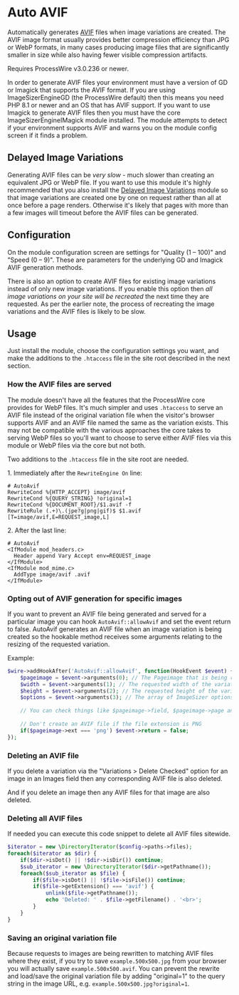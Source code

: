 # Auto AVIF

Automatically generates [AVIF](https://en.wikipedia.org/wiki/AVIF) files when image variations are created. The AVIF image format usually provides better compression efficiency than JPG or WebP formats, in many cases producing image files that are significantly smaller in size while also having fewer visible compression artifacts.

Requires ProcessWire v3.0.236 or newer. 

In order to generate AVIF files your environment must have a version of GD or Imagick that supports the AVIF format. If you are using ImageSizerEngineGD (the ProcessWire default) then this means you need PHP 8.1 or newer and an OS that has AVIF support. If you want to use Imagick to generate AVIF files then you must have the core ImageSizerEngineIMagick module installed. The module attempts to detect if your environment supports AVIF and warns you on the module config screen if it finds a problem.

## Delayed Image Variations

Generating AVIF files can be _very slow_ - much slower than creating an equivalent JPG or WebP file. If you want to use this module it's highly recommended that you also install the [Delayed Image Variations](https://processwire.com/modules/delayed-image-variations/) module so that image variations are created one by one on request rather than all at once before a page renders. Otherwise it's likely that pages with more than a few images will timeout before the AVIF files can be generated.

## Configuration

On the module configuration screen are settings for "Quality (1 – 100)" and "Speed (0 – 9)". These are parameters for the underlying GD and Imagick AVIF generation methods.

There is also an option to create AVIF files for existing image variations instead of only new image variations. If you enable this option then _all image variations on your site will be recreated_ the next time they are requested. As per the earlier note, the process of recreating the image variations and the AVIF files is likely to be slow.

## Usage

Just install the module, choose the configuration settings you want, and make the additions to the `.htaccess` file in the site root described in the next section.

### How the AVIF files are served

The module doesn't have all the features that the ProcessWire core provides for WebP files. It's much simpler and uses `.htaccess` to serve an AVIF file instead of the original variation file when the visitor's browser supports AVIF and an AVIF file named the same as the variation exists. This may not be compatible with the various approaches the core takes to serving WebP files so you'll want to choose to serve either AVIF files via this module or WebP files via the core but not both.

Two additions to the `.htaccess` file in the site root are needed.

1\. Immediately after the `RewriteEngine On` line:

```
# AutoAvif
RewriteCond %{HTTP_ACCEPT} image/avif
RewriteCond %{QUERY_STRING} !original=1
RewriteCond %{DOCUMENT_ROOT}/$1.avif -f
RewriteRule (.+)\.(jpe?g|png|gif)$ $1.avif [T=image/avif,E=REQUEST_image,L]
```

2\. After the last line:

```
# AutoAvif
<IfModule mod_headers.c>
  Header append Vary Accept env=REQUEST_image
</IfModule>
<IfModule mod_mime.c>
  AddType image/avif .avif
</IfModule>
```

### Opting out of AVIF generation for specific images

If you want to prevent an AVIF file being generated and served for a particular image you can hook `AutoAvif::allowAvif` and set the event return to false. AutoAvif generates an AVIF file when an image variation is being created so the hookable method receives some arguments relating to the resizing of the requested variation.

Example:

```php
$wire->addHookAfter('AutoAvif::allowAvif', function(HookEvent $event) {
    $pageimage = $event->arguments(0); // The Pageimage that is being resized
    $width = $event->arguments(1); // The requested width of the variation 
    $height = $event->arguments(2); // The requested height of the variation 
    $options = $event->arguments(3); // The array of ImageSizer options supplied
    
    // You can check things like $pageimage->field, $pageimage->page and $pageimage->ext here...
    
    // Don't create an AVIF file if the file extension is PNG
    if($pageimage->ext === 'png') $event->return = false;
});
```

### Deleting an AVIF file

If you delete a variation via the "Variations > Delete Checked" option for an image in an Images field then any corresponding AVIF file is also deleted.

And if you delete an image then any AVIF files for that image are also deleted.

### Deleting all AVIF files

If needed you can execute this code snippet to delete all AVIF files sitewide.

```php
$iterator = new \DirectoryIterator($config->paths->files);
foreach($iterator as $dir) {
    if($dir->isDot() || !$dir->isDir()) continue;
    $sub_iterator = new \DirectoryIterator($dir->getPathname());
    foreach($sub_iterator as $file) {
        if($file->isDot() || !$file->isFile()) continue;
        if($file->getExtension() === 'avif') {
            unlink($file->getPathname());
            echo 'Deleted: ' . $file->getFilename() . '<br>';
        }
    }
}
```

### Saving an original variation file

Because requests to images are being rewritten to matching AVIF files where they exist, if you try to save `example.500x500.jpg` from your browser you will actually save `example.500x500.avif`. You can prevent the rewrite and load/save the original variation file by adding "original=1" to the query string in the image URL, e.g. `example.500x500.jpg?original=1`.
